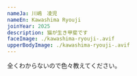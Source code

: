 ```yaml
---
nameJa: 川嶋　凌児
nameEn: Kawashima Ryouji 
joinYear: 2025
description: 猫が生き甲斐です
faceImage: ./kawashima-ryouji-.avif
upperBodyImage: ./kawashima-ryouji-.avif
---
```

全くわからないので色々教えてください。

